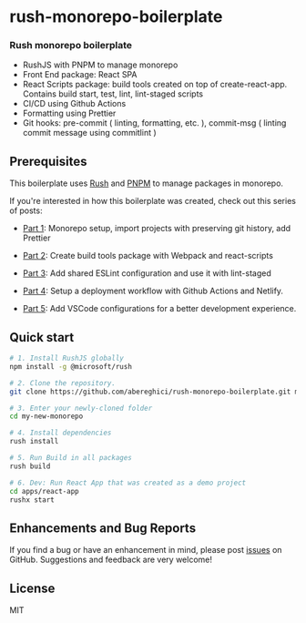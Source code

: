# rush-monorepo-boilerplate

### Rush monorepo boilerplate

- RushJS with PNPM to manage monorepo
- Front End package: React SPA
- React Scripts package: build tools created on top of create-react-app. Contains build start, test, lint, lint-staged scripts
- CI/CD using Github Actions
- Formatting using Prettier
- Git hooks: pre-commit ( linting, formatting, etc. ), commit-msg ( linting commit message using commitlint )

## Prerequisites

This boilerplate uses [Rush](https://rushjs.io) and [PNPM](https://pnpm.io/) to manage packages in monorepo.

If you're interested in how this boilerplate was created, check out this series of posts:

- [Part 1](https://bereghici.dev/blog/build-a-scalable-front-end-with-rush-monorepo-and-react--repo-setup+import-projects+prettier): Monorepo setup, import projects with preserving git history, add Prettier

- [Part 2](https://bereghici.dev/blog/build-a-scalable-front-end-with-rush-monorepo-and-react--webpack+jest): Create build tools package with Webpack and react-scripts

- [Part 3](https://bereghici.dev/blog/build-a-scalable-front-end-with-rush-monorepo-and-react--eslint+lint-staged): Add shared ESLint configuration and use it with lint-staged

- [Part 4](https://bereghici.dev/blog/build-a-scalable-front-end-with-rush-monorepo-and-react--github-actions+netlify): Setup a deployment workflow with Github Actions and Netlify.

- [Part 5](https://bereghici.dev/blog/build-a-scalable-front-end-with-rush-monorepo-and-react--vscode): Add VSCode configurations for a better development experience.

## Quick start

```bash
# 1. Install RushJS globally
npm install -g @microsoft/rush

# 2. Clone the repository.
git clone https://github.com/abereghici/rush-monorepo-boilerplate.git my-new-monorepo

# 3. Enter your newly-cloned folder
cd my-new-monorepo

# 4. Install dependencies
rush install

# 5. Run Build in all packages
rush build

# 6. Dev: Run React App that was created as a demo project
cd apps/react-app
rushx start

```

## Enhancements and Bug Reports

If you find a bug or have an enhancement in mind, please post [issues](https://github.com/abereghici/rush-monorepo-boilerplate/issues) on GitHub.
Suggestions and feedback are very welcome!

## License

MIT
